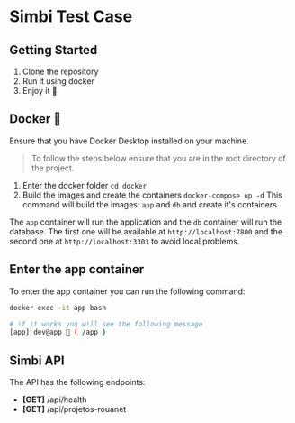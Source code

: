 # Simbi Test Case


## Getting Started

1. Clone the repository
1. Run it using docker
1. Enjoy it 🚀

## Docker 🐋

Ensure that you have Docker Desktop installed on your machine.

> To follow the steps below ensure that you are in the root directory of the project.

1. Enter the docker folder `cd docker`
2. Build the images and create the containers `docker-compose up -d`
    This command will build the images: `app` and `db` and create it's containers.

The `app` container will run the application and the `db` container will run the database. The first one will be available at `http://localhost:7800` and the second one at `http://localhost:3303` to avoid local problems.

## Enter the app container

To enter the app container you can run the following command:

```bash
docker exec -it app bash

# if it works you will see the following message
[app] dev@app 👻 ( /app )
```

## Simbi API

The API has the following endpoints:
  - **[GET]** /api/health
  - **[GET]** /api/projetos-rouanet
